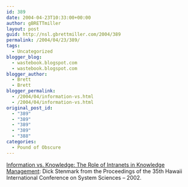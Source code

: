 ```yaml
---
id: 389
date: 2004-04-23T10:33:00+00:00
author: gBRETTmiller
layout: post
guid: http://nsl.gbrettmiller.com/2004/389
permalink: /2004/04/23/389/
tags:
  - Uncategorized
blogger_blog:
  - wastebook.blogspot.com
  - wastebook.blogspot.com
blogger_author:
  - Brett
  - Brett
blogger_permalink:
  - /2004/04/information-vs.html
  - /2004/04/information-vs.html
original_post_id:
  - "389"
  - "389"
  - "389"
  - "389"
  - "388"
categories:
  - Pound of Obscure
---
```

[Information vs. Knowledge: The Role of Intranets in Knowledge Management](http://w3.informatik.gu.se/~dixi/publ/ddoml02.pdf): Dick Stenmark from the Proceedings of the 35th Hawaii International Conference on System Sciences &#8211; 2002.